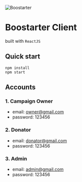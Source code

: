 ![Boostarter](https://www.linkpicture.com/q/boostarter-logo.png)

# <b>Boostarter Client</b>
built with `ReactJS`

## <b>Quick start</b>

```
npm install
npm start
```

## <b>Accounts</b>
### 1. Campaign Owner
+ email: owner@gmail.com
+ password: 123456

### 2. Donator
+ email: donator@gmail.com
+ password: 123456

### 3. Admin
+ email: admin@gmail.com
+ password: 123456